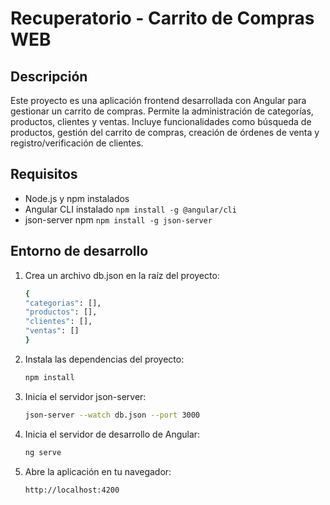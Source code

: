# Recuperatorio - Carrito de Compras WEB

## Descripción

Este proyecto es una aplicación frontend desarrollada con Angular para gestionar un carrito de compras. Permite la administración de categorías, productos, clientes y ventas. Incluye funcionalidades como búsqueda de productos, gestión del carrito de compras, creación de órdenes de venta y registro/verificación de clientes.

## Requisitos

- Node.js y npm instalados
- Angular CLI instalado `npm install -g @angular/cli`
- json-server npm `npm install -g json-server`

## Entorno de desarrollo

1. Crea un archivo db.json en la raíz del proyecto:

   ```bash
   {
   "categorias": [],
   "productos": [],
   "clientes": [],
   "ventas": []
   }
   ```

2. Instala las dependencias del proyecto:

   ```bash
   npm install
   ```

3. Inicia el servidor json-server:

   ```bash
   json-server --watch db.json --port 3000
   ```

4. Inicia el servidor de desarrollo de Angular:

   ```bash
   ng serve
   ```

5. Abre la aplicación en tu navegador:

   ```bash
   http://localhost:4200
   ```
